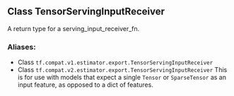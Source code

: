 ## Class TensorServingInputReceiver
A return type for a serving_input_receiver_fn.
### Aliases:
- Class `tf.compat.v1.estimator.export.TensorServingInputReceiver`
- Class `tf.compat.v2.estimator.export.TensorServingInputReceiver`
This is for use with models that expect a single `Tensor` or `SparseTensor` as an input feature, as opposed to a dict of features.
